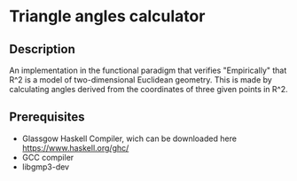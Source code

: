 # Triangle angles calculator


## Description

An implementation in the functional paradigm that verifies "Empirically" that R^2
is a model of two-dimensional Euclidean geometry. This is made by calculating angles 
derived from the coordinates of three given points in R^2.


## Prerequisites

* Glassgow Haskell Compiler, wich can be downloaded here https://www.haskell.org/ghc/
* GCC compiler
* libgmp3-dev
